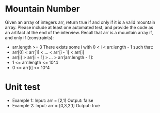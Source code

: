 # Mountain Number
Given an array of integers arr, return true if and only if it is a valid mountain array. Please include at least one automated test, and provide the code as an artifact at the end of the interview.
Recall that arr is a mountain array if,  and only if (constraints):
- arr.length >= 3
There exists some i with 0 < i < arr.length - 1 such that:
- arr[0] < arr[1] < ... < arr[i - 1] < arr[i]
- arr[i] > arr[i + 1] > ... > arr[arr.length - 1]:
- 1 <= arr.length <= 10^4
- 0 <= arr[i] <= 10^4

# Unit test
- Example 1:
Input: arr = [2,1]
Output: false
- Example 2:
Input: arr = [0,3,2,1]
Output: true
